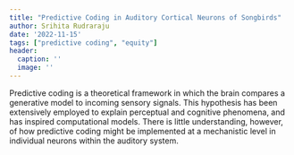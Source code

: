 ```yaml
---
title: "Predictive Coding in Auditory Cortical Neurons of Songbirds"
author: Srihita Rudraraju
date: '2022-11-15'
tags: ["predictive coding", "equity"]
header:
  caption: ''
  image: ''
---
```


Predictive coding is a theoretical framework in which the brain compares a generative model to incoming sensory signals. This hypothesis has been extensively employed to explain perceptual and cognitive phenomena, and has inspired computational models. There is little understanding, however, of how predictive coding might be implemented at a mechanistic level in individual neurons within the auditory system.
